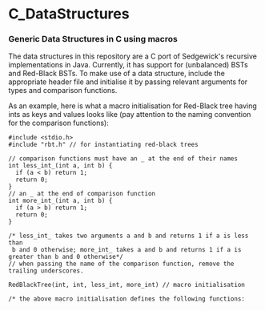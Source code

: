 # C_DataStructures
### Generic Data Structures in C using macros
The data structures in this repository are a C port of Sedgewick's recursive implementations in Java.
Currently, it has support for (unbalanced) BSTs and Red-Black BSTs. To make use of a data structure, include the appropriate header file and initialise it by passing relevant arguments for types and comparison functions.

As an example, here is what a macro initialisation for Red-Black tree having ints as keys and values looks like (pay attention to the naming convention for the comparison functions):

```
#include <stdio.h>
#include "rbt.h" // for instantiating red-black trees

// comparison functions must have an _ at the end of their names
int less_int_(int a, int b) {
  if (a < b) return 1;
  return 0;
}
// an _ at the end of comparison function
int more_int_(int a, int b) {
  if (a > b) return 1;
  return 0;
}

/* less_int_ takes two arguments a and b and returns 1 if a is less than
 b and 0 otherwise; more_int_ takes a and b and returns 1 if a is greater than b and 0 otherwise*/
// when passing the name of the comparison function, remove the trailing underscores.

RedBlackTree(int, int, less_int, more_int) // macro initialisation

/* the above macro initialisation defines the following functions:
```
